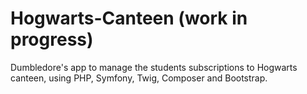 # Hogwarts-Canteen (work in progress)
Dumbledore's app to manage the students subscriptions to Hogwarts canteen, using PHP, Symfony, Twig, Composer and Bootstrap. 
